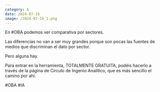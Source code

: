 ```yaml
--- 
category: A 
date: 2024-07-16 
image: /2024-07-16_1.png 
--- 
```


En #OBA podemos ver comparativa por sectores.

Las diferencias no van a ser muy grandes porque son pocas las fuentes de medios que discriminan el dato por sector. 

Pero alguna hay.

Para entrar en la herramienta, TOTALMENTE GRATUITA, podéis hacerlo a través de la página de Circulo de Ingenio Analítico, que es más sencillo el camino por ahí. 

#OBA #IA